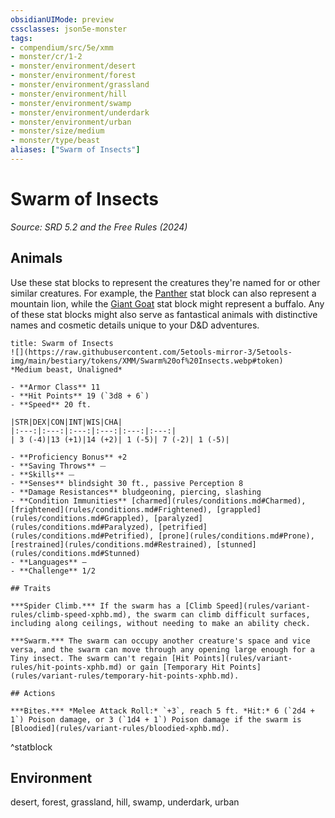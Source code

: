 ```yaml
---
obsidianUIMode: preview
cssclasses: json5e-monster
tags:
- compendium/src/5e/xmm
- monster/cr/1-2
- monster/environment/desert
- monster/environment/forest
- monster/environment/grassland
- monster/environment/hill
- monster/environment/swamp
- monster/environment/underdark
- monster/environment/urban
- monster/size/medium
- monster/type/beast
aliases: ["Swarm of Insects"]
---
```

# Swarm of Insects
*Source: SRD 5.2 and the Free Rules (2024)*  

## Animals

Use these stat blocks to represent the creatures they're named for or other similar creatures. For example, the [Panther](panther-xmm.md) stat block can also represent a mountain lion, while the [Giant Goat](giant-goat-xmm.md) stat block might represent a buffalo. Any of these stat blocks might also serve as fantastical animals with distinctive names and cosmetic details unique to your D&D adventures.

```ad-statblock
title: Swarm of Insects
![](https://raw.githubusercontent.com/5etools-mirror-3/5etools-img/main/bestiary/tokens/XMM/Swarm%20of%20Insects.webp#token)
*Medium beast, Unaligned*

- **Armor Class** 11
- **Hit Points** 19 (`3d8 + 6`)
- **Speed** 20 ft.

|STR|DEX|CON|INT|WIS|CHA|
|:---:|:---:|:---:|:---:|:---:|:---:|
| 3 (-4)|13 (+1)|14 (+2)| 1 (-5)| 7 (-2)| 1 (-5)|

- **Proficiency Bonus** +2
- **Saving Throws** ⏤
- **Skills** ⏤
- **Senses** blindsight 30 ft., passive Perception 8
- **Damage Resistances** bludgeoning, piercing, slashing
- **Condition Immunities** [charmed](rules/conditions.md#Charmed), [frightened](rules/conditions.md#Frightened), [grappled](rules/conditions.md#Grappled), [paralyzed](rules/conditions.md#Paralyzed), [petrified](rules/conditions.md#Petrified), [prone](rules/conditions.md#Prone), [restrained](rules/conditions.md#Restrained), [stunned](rules/conditions.md#Stunned)
- **Languages** —
- **Challenge** 1/2

## Traits

***Spider Climb.*** If the swarm has a [Climb Speed](rules/variant-rules/climb-speed-xphb.md), the swarm can climb difficult surfaces, including along ceilings, without needing to make an ability check.

***Swarm.*** The swarm can occupy another creature's space and vice versa, and the swarm can move through any opening large enough for a Tiny insect. The swarm can't regain [Hit Points](rules/variant-rules/hit-points-xphb.md) or gain [Temporary Hit Points](rules/variant-rules/temporary-hit-points-xphb.md).

## Actions

***Bites.*** *Melee Attack Roll:* `+3`, reach 5 ft. *Hit:* 6 (`2d4 + 1`) Poison damage, or 3 (`1d4 + 1`) Poison damage if the swarm is [Bloodied](rules/variant-rules/bloodied-xphb.md).
```
^statblock

## Environment

desert, forest, grassland, hill, swamp, underdark, urban
